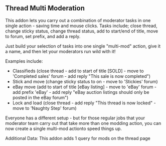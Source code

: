 ## Thread Multi Moderation




This addon lets you carry out a combination of moderator tasks in one single action - saving time and mouse clicks. Tasks include; close thread, change sticky status, change thread status, add to start/end of title, move to forum, set prefix, and add a reply.

Just build your selection of tasks into one single "multi-mod" action, give it a name, and then let your moderators run wild with it!

Examples include:
* Classifieds (close thread - add to start of title [SOLD] - move to 'Completed sales' forum - add reply "This sale is now completed")
* Stick and move (change sticky status to on - move to 'Stickies' forum)
* eBay move (add to start of title [eBay listing] - move to 'eBay' forum - add prefix 'eBay' - add reply "eBay auction listings should only be posted in the eBay forum")
* Lock and load (close thread - add reply "This thread is now locked" - move to 'Naughty Step' forum)

Everyone has a different setup - but for those regular jobs that your moderator team carry out that take more than one modding action, you can now create a single multi-mod actionto speed things up.



Additional Data:
This addon adds 1 query for mods on the thread page
